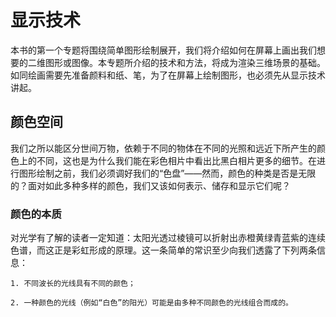 # 显示技术

本书的第一个专题将围绕简单图形绘制展开，我们将介绍如何在屏幕上画出我们想要的二维图形或图像。本专题所介绍的技术和方法，将成为渲染三维场景的基础。如同绘画需要先准备颜料和纸、笔，为了在屏幕上绘制图形，也必须先从显示技术讲起。

## 颜色空间

我们之所以能区分世间万物，依赖于不同的物体在不同的光照和远近下所产生的颜色上的不同，这也是为什么我们能在彩色相片中看出比黑白相片更多的细节。在进行图形绘制之前，我们必须调好我们的“色盘”——然而，颜色的种类是否是无限的？面对如此多种多样的颜色，我们又该如何表示、储存和显示它们呢？

### 颜色的本质

对光学有了解的读者一定知道：太阳光透过棱镜可以折射出赤橙黄绿青蓝紫的连续色谱，而这正是彩虹形成的原理。这一条简单的常识至少向我们透露了下列两条信息：

```{prf:observation}
1. 不同波长的光线具有不同的颜色；

2. 一种颜色的光线（例如“白色”的阳光）可能是由多种不同颜色的光线组合而成的。
```
